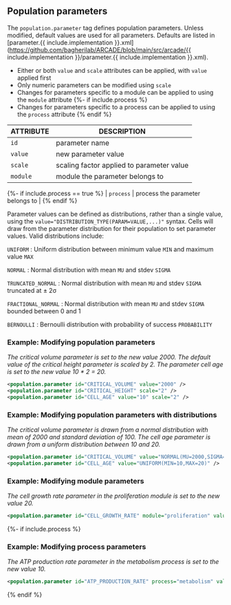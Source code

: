 ## Population parameters

The `population.parameter` tag defines population parameters.
Unless modified, default values are used for all parameters.
Defaults are listed in [parameter.{{ include.implementation }}.xml](https://github.com/bagherilab/ARCADE/blob/main/src/arcade/{{ include.implementation }}/parameter.{{ include.implementation }}.xml).

- Either or both `value` and `scale` attributes can be applied, with `value` applied first
- Only numeric parameters can be modified using `scale`
- Changes for parameters specific to a module can be applied to using the `module` attribute
{%- if include.process %}
- Changes for parameters specific to a process can be applied to using the `process` attribute
{% endif %}

| ATTRIBUTE | DESCRIPTION                               |
| --------- | ----------------------------------------- |
| `id`      | parameter name                            |
| `value`   | new parameter value                       |
| `scale`   | scaling factor applied to parameter value |
| `module`  | module the parameter belongs to           |
{%- if include.process == true %}
| `process` | process the parameter belongs to          |
{% endif %}

Parameter values can be defined as distributions, rather than a single value, using the `value="DISTRIBUTION_TYPE(PARAM=VALUE,...)"` syntax.
Cells will draw from the parameter distribution for their population to set parameter values.
Valid distributions include:

`UNIFORM`
: Uniform distribution between minimum value `MIN` and maximum value `MAX`

`NORMAL`
: Normal distribution with mean `MU` and stdev `SIGMA`

`TRUNCATED_NORMAL`
: Normal distribution with mean `MU` and stdev `SIGMA` truncated at ± 2σ

`FRACTIONAL_NORMAL`
: Normal distribution with mean `MU` and stdev `SIGMA` bounded between 0 and 1

`BERNOULLI`
: Bernoulli distribution with probability of success `PROBABILITY`

### Example: Modifying population parameters

_The critical volume parameter is set to the new value 2000. The default value of the critical height parameter is scaled by 2. The parameter cell age is set to the new value 10 * 2 = 20._

```xml
<population.parameter id="CRITICAL_VOLUME" value="2000" />
<population.parameter id="CRITICAL_HEIGHT" scale="2" />
<population.parameter id="CELL_AGE" value="10" scale="2" />
```

### Example: Modifying population parameters with distributions

_The critical volume parameter is drawn from a normal distribution with mean of 2000 and standard deviation of 100. The cell age parameter is drawn from a uniform distribution between 10 and 20._

```xml
<population.parameter id="CRITICAL_VOLUME" value="NORMAL(MU=2000,SIGMA=100)" />
<population.parameter id="CELL_AGE" value="UNIFORM(MIN=10,MAX=20)" />
```

### Example: Modifying module parameters

_The cell growth rate parameter in the proliferation module is set to the new value 20._

```xml
<population.parameter id="CELL_GROWTH_RATE" module="proliferation" value="20" />
```

{%- if include.process %}
### Example: Modifying process parameters

_The ATP production rate parameter in the metabolism process is set to the new value 10._

```xml
<population.parameter id="ATP_PRODUCTION_RATE" process="metabolism" value="10" />
```
{% endif %}
